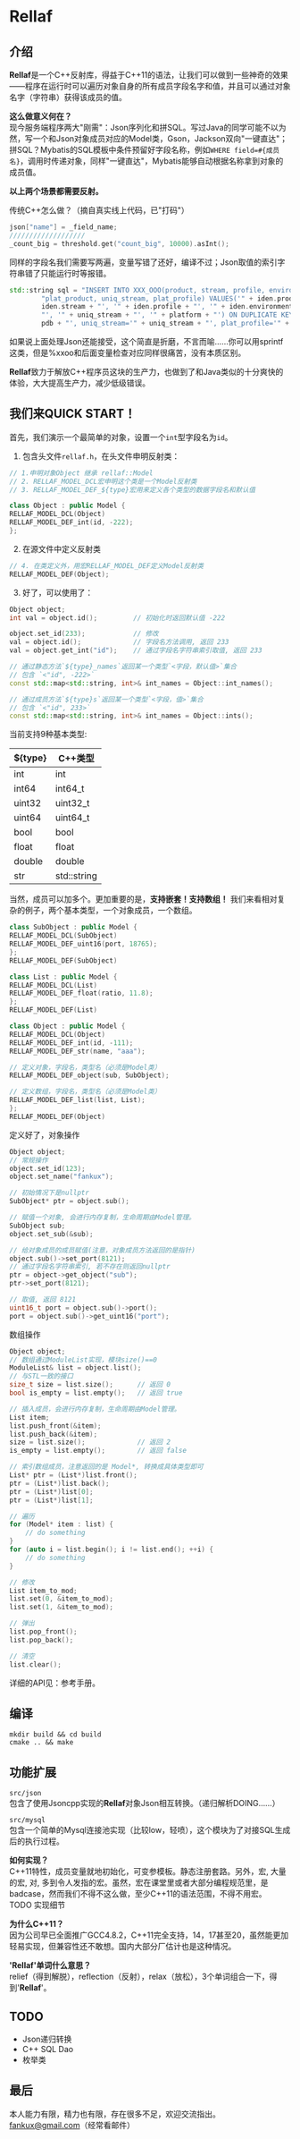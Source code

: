 # Rellaf

## 介绍
**Rellaf**是一个C++反射库，得益于C++11的语法，让我们可以做到一些神奇的效果——程序在运行时可以遍历对象自身的所有成员字段名字和值，并且可以通过对象名字（字符串）获得该成员的值。 

**这么做意义何在？**  
现今服务端程序两大"刚需"：Json序列化和拼SQL。写过Java的同学可能不以为然，写一个和Json对象成员对应的Model类，Gson，Jackson双向"一键直达"；拼SQL？Mybatis的SQL模板中条件预留好字段名称，例如`WHERE field=#{成员名}`，调用时传递对象，同样"一键直达"，Mybatis能够自动根据名称拿到对象的成员值。

**以上两个场景都需要反射。**

传统C++怎么做？（摘自真实线上代码，已"打码"）
```c++
json["name"] = _field_name;
///////////////////
_count_big = threshold.get("count_big", 10000).asInt();
```
同样的字段名我们需要写两遍，变量写错了还好，编译不过；Json取值的索引字符串错了只能运行时等报错。

```c++
std::string sql = "INSERT INTO XXX_OOO(product, stream, profile, environment, "
        "plat_product, uniq_stream, plat_profile) VALUES('" + iden.product + "', '" +
        iden.stream + "', '" + iden.profile + "', '" + iden.environment + "', '" + pdb +
        "', '" + uniq_stream + "', '" + platform + "') ON DUPLICATE KEY UPDATE plat_product='" +
        pdb + "', uniq_stream='" + uniq_stream + "', plat_profile='" + platform + "'";
```
如果说上面处理Json还能接受，这个简直是折磨，不言而喻……你可以用sprintf这类，但是%xxoo和后面变量检查对应同样很痛苦，没有本质区别。


**Rellaf**致力于解放C++程序员这块的生产力，也做到了和Java类似的十分爽快的体验，大大提高生产力，减少低级错误。

## 我们来QUICK START！
首先，我们演示一个最简单的对象，设置一个`int`型字段名为`id`。  
1. 包含头文件`rellaf.h`，在头文件申明反射类：
```c++
// 1.申明对象Object 继承 rellaf::Model
// 2. RELLAF_MODEL_DCL宏申明这个类是一个Model反射类
// 3. RELLAF_MODEL_DEF_${type}宏用来定义各个类型的数据字段名和默认值

class Object : public Model {
RELLAF_MODEL_DCL(Object)
RELLAF_MODEL_DEF_int(id, -222);
};
```
2. 在源文件中定义反射类
```c++
// 4. 在类定义外，用宏RELLAF_MODEL_DEF定义Model反射类
RELLAF_MODEL_DEF(Object);
```
3. 好了，可以使用了：
```c++
Object object;
int val = object.id();         // 初始化时返回默认值 -222

object.set_id(233);            // 修改
val = object.id();             // 字段名方法调用, 返回 233
val = object.get_int("id");    // 通过字段名字符串索引取值, 返回 233

// 通过静态方法`${type}_names`返回某一个类型`<字段，默认值>`集合
// 包含 `<"id", -222>`
const std::map<std::string, int>& int_names = Object::int_names();

// 通过成员方法`${type}s`返回某一个类型`<字段，值>`集合
// 包含 `<"id", 233>`
const std::map<std::string, int>& int_names = Object::ints();
```
当前支持9种基本类型: 

| ${type} | C++类型 |   
| ---- | ------- |  
| int | int |   
| int64 | int64_t |   
| uint32 | uint32_t |   
| uint64 | uint64_t |   
| bool | bool |   
| float | float |    
| double | double |   
| str | std::string |   

当然，成员可以加多个。更加重要的是，**支持嵌套！支持数组！** 我们来看相对复杂的例子，两个基本类型，一个对象成员，一个数组。
```c++
class SubObject : public Model {
RELLAF_MODEL_DCL(SubObject)
RELLAF_MODEL_DEF_uint16(port, 18765);
};
RELLAF_MODEL_DEF(SubObject)

class List : public Model {
RELLAF_MODEL_DCL(List)
RELLAF_MODEL_DEF_float(ratio, 11.8);
};
RELLAF_MODEL_DEF(List)

class Object : public Model {
RELLAF_MODEL_DCL(Object)
RELLAF_MODEL_DEF_int(id, -111);
RELLAF_MODEL_DEF_str(name, "aaa");

// 定义对象，字段名，类型名（必须是Model类）
RELLAF_MODEL_DEF_object(sub, SubObject);

// 定义数组，字段名，类型名（必须是Model类）
RELLAF_MODEL_DEF_list(list, List);
};
RELLAF_MODEL_DEF(Object)
```
定义好了，对象操作
```c++
Object object;
// 常规操作
object.set_id(123);
object.set_name("fankux");

// 初始情况下是nullptr
SubObject* ptr = object.sub();    

// 赋值一个对象, 会进行内存复制，生命周期由Model管理。
SubObject sub;
object.set_sub(&sub);

// 给对象成员的成员赋值(注意，对象成员方法返回的是指针)
object.sub()->set_port(8121);
// 通过字段名字符串索引, 若不存在则返回nullptr
ptr = object->get_object("sub");
ptr->set_port(8121);

// 取值, 返回 8121
uint16_t port = object.sub()->port();
port = object.sub()->get_uint16("port");
```
数组操作
```c++
Object object;
// 数组通过ModuleList实现，模块size()==0
ModuleList& list = object.list();
// 与STL一致的接口
size_t size = list.size();      // 返回 0
bool is_empty = list.empty();   // 返回 true

// 插入成员，会进行内存复制，生命周期由Model管理。
List item;
list.push_front(&item);
list.push_back(&item);
size = list.size();             // 返回 2
is_empty = list.empty();        // 返回 false

// 索引数组成员，注意返回的是 Model*, 转换成具体类型即可
List* ptr = (List*)list.front();
ptr = (List*)list.back();
ptr = (List*)list[0];
ptr = (List*)list[1];

// 遍历
for (Model* item : list) {
    // do something
}
for (auto i = list.begin(); i != list.end(); ++i) {
    // do something
}

// 修改
List item_to_mod;
list.set(0, &item_to_mod);
list.set(1, &item_to_mod);

// 弹出
list.pop_front();
list.pop_back();

// 清空
list.clear();
```
详细的API见：参考手册。


##  编译
```shell
mkdir build && cd build
cmake .. && make
```

## 功能扩展
`src/json`   
包含了使用Jsoncpp实现的**Rellaf**对象Json相互转换。（递归解析DOING……）

`src/mysql`  
包含一个简单的Mysql连接池实现（比较low，轻喷），这个模块为了对接SQL生成后的执行过程。

**如何实现？**  
C++11特性，成员变量就地初始化，可变参模板。静态注册套路。另外，宏, 大量的宏, 对, 多到令人发指的宏。虽然，宏在课堂里或者大部分编程规范里，是badcase，然而我们不得不这么做，至少C++11的语法范围，不得不用宏。  
TODO 实现细节

**为什么C++11？**  
因为公司早已全面推广GCC4.8.2，C++11完全支持，14，17甚至20，虽然能更加轻易实现，但兼容性还不敢想。国内大部分厂估计也是这种情况。

**'Rellaf'单词什么意思？**  
relief（得到解脱），reflection（反射），relax（放松），3个单词组合一下，得到'**Rellaf**'。

## TODO
* Json递归转换
* C++ SQL Dao
* 枚举类

## 最后
本人能力有限，精力也有限，存在很多不足，欢迎交流指出。
fankux@gmail.com（经常看邮件）